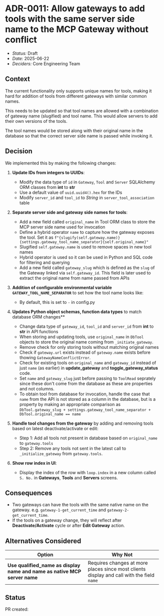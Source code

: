 # ADR-0011: Allow gateways to add tools with the same server side name to the MCP Gateway without conflict

- *Status:* Draft
- *Date:* 2025-06-22
- *Deciders:* Core Engineering Team

## Context

The current functionality only supports unique names for tools, making it hard for addition of tools from different gateways with similar common names.

This needs to be updated so that tool names are allowed with a combination of gateway name (slugified) and tool name. This would allow servers to add their own versions of the tools.

The tool names would be stored along with their original name in the database so that the correct server side name is passed while invoking it.

## Decision

We implemented this by making the following changes:

1. **Update IDs from integers to UUIDs**:
   - Modify the data type of `id` in `Gateway`, `Tool` and `Server` SQLAlchemy ORM classes from **int** to **str**
   - Use a default value of `uuid.uuid4().hex` for the IDs
   - Modify `server_id` and `tool_id` to *String* in `server_tool_association` table

2. **Separate server side and gateway side names for tools**:
   - Add a new field called `original_name` in Tool ORM class to store the MCP server side name used for invocation
   - Define a hybrid operator `name` to capture how the gateway exposes the tool. Set it as `f"{slugify(self.gateway.name)}{settings.gateway_tool_name_separator}{self.original_name}"`
   - Slugified `self.gateway.name` is used to remove spaces in new tool names
   - Hybrid operator is used so it can be used in Python and SQL code for filtering and querying
   - Add a new field called `gateway_slug` which is defined as the `slug` of the Gateway linked via `self.gateway_id`. This field is later used to extract the original name from name passed from APIs

3. **Addition of configurable environmental variable `GATEWAY_TOOL_NAME_SEPARATOR`** to set how the tool name looks like:
   - By default, this is set to `-` in config.py

4. **Updates Python object schemas, function data types** to match database ORM changes**
   - Change data type of `gateway_id`, `tool_id` and `server_id` from **int** to **str** in API functions
   - When storing and updating tools, use `original_name` in `DbTool` objects to store the original name coming from `_initiate_gateway`.
   - Remove check for only storing tools without matching original names
   - Check if `gateway.url` exists instead of `gateway.name` exists before thowing `GatewayNameConflictError`.
   - Check for existing tools on `original_name` and `gateway_id` instead of just `name` (as earlier) in **update_gateway** and **toggle_gateway_status** code.
   - Set `name` and `gateway_slug` just before passing to `ToolRead` seprately since these don't come from the database as these are properties and not columns.
   - To obtain tool from database for invocation, handle the case that `name` from the API is not stored as a column in the database, but is a property by making an appropriate comparison as `DbTool.gateway_slug + settings.gateway_tool_name_separator + DbTool.original_name == name`

5. **Handle tool changes from the gateway** by adding and removing tools based on latest deactivate/activate or edit:
   - Step 1: Add all tools not present in database based on `original_name` to `gateway.tools`
   - Step 2: Remove any tools not sent in the latest call to `_initialize_gateway` from `gateway.tools`.

6. **Show row index in UI**:
   - Display the index of the row with `loop.index` in a new column called `S. No.` in **Gateways**, **Tools** and **Servers** screens.

## Consequences

- Two gateways can have the tools with the same native name on the gateway. e.g. `gateway-1-get_current_time` and `gateway-2-get_current_time`.
- If the tools on a gateway change, they will reflect after **Deactivate/Activate** cycle or after **Edit Gateway** action.

## Alternatives Considered

| Option                           | Why Not                                                             |
|----------------------------------|----------------------------------------------------------------------|
| **Use qualified_name as display name and name as native MCP server name**        | Requires changes at more places since most clients display and call with the field `name`|

## Status

PR created: []()
